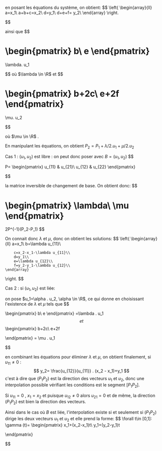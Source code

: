 en posant les équations du système, on obtient:
$$
\left\{
    \begin{array}{ll}
        a=x_1\\
        a+b+c=x_2\\
        d=y_1\\
        d+e+f= y_2\\
    \end{array}
\right.


$$

ainsi que 
$$

\begin{pmatrix}
b\\
e 
\end{pmatrix}
= 
\lambda. u_1

$$
où $\lambda \in \R$
et 
$$

\begin{pmatrix}
b+2c\\
e+2f
\end{pmatrix}
= 
\mu. u_2


$$

où $\mu \in \R$ .

En manipulant les équations, on obtient 
$P_2=P_1+ \lambda/2 . u_1+\mu/2 . u_2$

Cas 1 : $(u_1,u_2)$ est libre : 
on peut donc poser avec $B=(u_1,u_2)$ 
$$

P= \begin{pmatrix}
u_{11} & u_{21}\\
u_{12} & u_{22}
\end{pmatrix}

$$

la matrice inversible de changement de base.
On obtient donc: 
$$

\begin{pmatrix}
\lambda\\
\mu
\end{pmatrix}
=
2P^{-1}(P_2-P_1)
$$

On connait donc $\lambda$ et $\mu$, donc on obtient les solutions:
$$
\left\{
    \begin{array}{ll}
        a=x_1\\
        b=\lambda u_{11}\\

        c=x_2-x_1-\lambda u_{11}\\
        d=y_1\\
        e=\lambda u_{12}\\
        f=y_2-y_1-\lambda u_{12}\\
    \end{array}
\right.
$$


Cas 2 : si $(u_1,u_2)$ est liée:

on pose $u_1=\alpha . u_2, \alpha \in \R$, ce qui donne en choisissant l'existence de $\lambda$ et $\mu$ tels que 
$$

\begin{pmatrix}
b\\
e
\end{pmatrix}
=\lambda . u_1 
$$
et 
$$
\begin{pmatrix}
b+2c\\
e+2f

\end{pmatrix}
= \mu . u_1

$$

en combinant les équations pour éliminer $\lambda$ et $\mu$, on obtient finalement, si $u_{11} \not ={0}$ :
$$
y_2= \frac{u_{12}}{u_{11}} . (x_2 - x_1)+y_1
$$
 c'est à dire que $(P_1P_2)$ est la direction des vecteurs $u_1$ et $u_2$, donc une interpolation possible vérifiant les conditions est le segment $[P_1P_2]$.

Si  $u_{11}=0$ , $x_1=x_2$ et puisque $u_{12} \not={0}$ alors $u_{21}=0$ et de même, la direction $(P_1P_2)$ est bien la direction des vecteurs.

Ainsi dans le cas où $B$ est liée, l'interpolation existe si et seulement si $(P_1P_2)$ dirige les deux vecteurs $u_1$ et $u_2$ et elle prend la forme:
$$
\forall t\in [0,1]:
\gamma (t)=
\begin{pmatrix}
x_1+(x_2-x_1)t\\
y_1+(y_2-y_1)t

\end{pmatrix}

$$